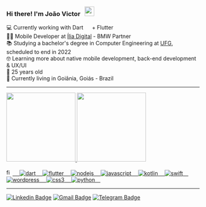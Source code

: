 ### Hi there! I'm João Victor &nbsp;&nbsp;<img src="https://media.giphy.com/media/hvRJCLFzcasrR4ia7z/giphy.gif" width="25px">

💻 Currently working with Dart <img src="https://cdn.jsdelivr.net/gh/devicons/devicon/icons/dart/dart-original.svg" width="15px" /> + Flutter <img src="https://cdn.jsdelivr.net/gh/devicons/devicon/icons/flutter/flutter-original.svg" width="15px"/><br/>
👨‍💻 Mobile Developer at <a href="https://ilia.digital/">Ília Digital</a> - BMW Partner<br/>
📚 Studying a bachelor's degree in Computer Engineering at <a href="https://www.ufg.br/">UFG</a>, scheduled to end in 2022<br/>
🤓 Learning more about native mobile development, back-end development & UX/UI<br/>
🎉 25 years old<br/>
📌 Currently living in Goiânia, Goiás - Brazil<br/>

 ---
 
 <div align="left">
  <a href="https://github.com/jvictor-antonucci">
  <img height="180em" src="https://github-readme-stats.vercel.app/api?username=jvictor-antonucci&show_icons=true&theme=dark&include_all_commits=true&count_private=true"/>
  <img height="180em" src="https://github-readme-stats.vercel.app/api/top-langs/?username=jvictor-antonucci&layout=compact&langs_count=8&theme=dark"/>
</div>
  <br/>
 <div>
    <img src="https://cdn.worldvectorlogo.com/logos/figma-1.svg" width="16px" title="figma">&ensp;&ensp;
    <img src="https://img.icons8.com/color/30/000000/dart.png" title="dart">&ensp;&ensp;
    <img src="https://img.icons8.com/fluency/30/000000/flutter.png" title="flutter">&ensp;&ensp;
    <img src="https://img.icons8.com/color/30/000000/nodejs.png" title="nodejs">&ensp;&ensp;
    <img src="https://img.icons8.com/color/30/000000/javascript.png" title="javascript"/>&ensp;&ensp;
    <img src="https://img.icons8.com/color/30/000000/kotlin.png" title="kotlin">&ensp;&ensp;
    <img src="https://img.icons8.com/color/30/000000/swift.png" title="swift">&ensp;&ensp;
    <img src="https://img.icons8.com/color/30/000000/wordpress.png" title="wordpress">&ensp;&ensp;
    <img src="https://img.icons8.com/color/30/000000/css3.png" title="css3"/>&ensp;&ensp;
    <img src="https://img.icons8.com/color/30/000000/python.png" title="python"/>&ensp;&ensp;
</div>
  
 ---
 
 [![Linkedin Badge](https://img.shields.io/badge/-Linkedin-blue?style=rounded-square&logo=Linkedin&logoColor=white&link=https://www.linkedin.com/in/jvictor-antonucci/)](https://www.linkedin.com/in/jvictor-antonucci/)
 [![Gmail Badge](https://img.shields.io/badge/-Gmail-c14438?style=rounded-square&logo=Gmail&logoColor=white&link=mailto:jvictor.antonucci@gmail.com)](mailto:jvictor.antonucci@gmail.com)
 [![Telegram Badge](https://img.shields.io/badge/-@jvictorAntonucci-blue?style=rounded-square&labelColor=blue&logo=telegram&logoColor=white&link=https://t.me/jvictorAntonucci/)](https://t.me/jvictorAntonucci)


